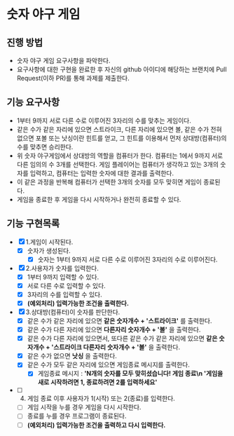 # 숫자 야구 게임
## 진행 방법
* 숫자 야구 게임 요구사항을 파악한다.
* 요구사항에 대한 구현을 완료한 후 자신의 github 아이디에 해당하는 브랜치에 Pull Request(이하 PR)를 통해 과제를 제출한다.

## 기능 요구사항
* 1부터 9까지 서로 다른 수로 이루어진 3자리의 수를 맞추는 게임이다.
* 같은 수가 같은 자리에 있으면 스트라이크, 다른 자리에 있으면 볼, 같은 수가 전혀 없으면 포볼 또는 낫싱이란 힌트를 얻고, 그 힌트를 이용해서 먼저 상대방(컴퓨터)의 수를 맞추면 승리한다.
* 위 숫자 야구게임에서 상대방의 역할을 컴퓨터가 한다. 컴퓨터는 1에서 9까지 서로 다른 임의의 수 3개를 선택한다. 게임 플레이어는 컴퓨터가 생각하고 있는 3개의 숫자를 입력하고, 컴퓨터는 입력한 숫자에 대한 결과를 출력한다.
* 이 같은 과정을 반복해 컴퓨터가 선택한 3개의 숫자를 모두 맞히면 게임이 종료된다.
* 게임을 종료한 후 게임을 다시 시작하거나 완전히 종료할 수 있다.

## 기능 구현목록

- [x] 1.게임이 시작된다.
    - [x] 숫자가 생성된다.
        - [x] 숫자는 1부터 9까지 서로 다른 수로 이루어진 3자리의 수로 이루어진다.

- [x] 2.사용자가 숫자를 입력한다.
    - [x] 1부터 9까지 입력할 수 있다.
    - [x] 서로 다른 수로 입력할 수 있다.
    - [x] 3자리의 수를 입력할 수 있다.
    - [x] **(예외처리) 입력가능한 조건을 출력한다.**

- [x] 3.상대방(컴퓨터)이 숫자를 판단한다.
    - [x] 같은 수가 같은 자리에 있으면 **같은 숫자개수 + '스트라이크'** 를 출력한다.
    - [x] 같은 수가 다른 자리에 있으면 **다른자리 숫자개수 + '볼'** 을 출력한다.
    - [x] 같은 수가 다른 자리에 있으면서, 또다른 같은 수가 같은 자리에 있으면  **같은 숫자개수 + '스트라이크 다른자리 숫자개수 + '볼'** 을 출력한다.
    - [x] 같은 수가 없으면 **낫싱** 을 출력한다.
    - [x] 같은 수가 모두 같은 자리에 있으면 게임종료 메시지를 출력한다.
        - [x] 게임종료 메시지 : **'N개의 숫자를 모두 맞히셨습니다! 게임 종료\n '게임을 새로 시작하려면 1, 종료하려면 2를 입력하세요'**

- [ ] 4. 게임 종료 이후 사용자가 1(시작) 또는 2(종료)를 입력한다.
    - [ ] 게임 시작을 누를 경우 게임을 다시 시작한다.
    - [ ] 종료를 누를 경우 프로그램이 종료된다.
    - [ ] **(예외처리) 입력가능한 조건을 출력하고 다시 입력한다.**